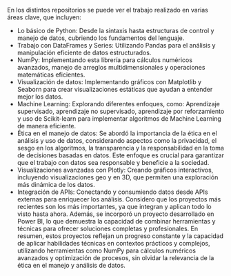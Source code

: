 En los distintos repositorios se puede ver el trabajo realizado en varias áreas clave, que incluyen:
- Lo básico de Python: Desde la sintaxis hasta estructuras de control y manejo de datos, cubriendo los fundamentos del lenguaje.
- Trabajo con DataFrames y Series: Utilizando Pandas para el análisis y manipulación eficiente de datos estructurados.
- NumPy: Implementando esta librería para cálculos numéricos avanzados, manejo de arreglos multidimensionales y operaciones matemáticas eficientes.
- Visualización de datos: Implementando gráficos con Matplotlib y Seaborn para crear visualizaciones estáticas que ayudan a entender mejor los datos.
- Machine Learning: Explorando diferentes enfoques, como: Aprendizaje supervisado, aprendizaje no supervisado, aprendizaje por reforzamiento y uso de Scikit-learn para implementar algoritmos de Machine Learning de manera eficiente.
- Ética en el manejo de datos: Se abordó la importancia de la ética en el análisis y uso de datos, considerando aspectos como la privacidad, el sesgo en los algoritmos, la transparencia y la responsabilidad en la toma de decisiones basadas en datos. Este enfoque es crucial para garantizar que el trabajo con datos sea responsable y beneficie a la sociedad.
- Visualizaciones avanzadas con Plotly: Creando gráficos interactivos, incluyendo visualizaciones geo y en 3D, que permiten una exploración más dinámica de los datos.
- Integración de APIs: Conectando y consumiendo datos desde APIs externas para enriquecer los análisis.
Considero que los proyectos más recientes son los más importantes, ya que integran y aplican todo lo visto hasta ahora. Además, se incorporó un proyecto desarrollado en Power BI, lo que demuestra la capacidad de combinar herramientas y técnicas para ofrecer soluciones completas y profesionales.
En resumen, estos proyectos reflejan un progreso constante y la capacidad de aplicar habilidades técnicas en contextos prácticos y complejos, utilizando herramientas como NumPy para cálculos numéricos avanzados y optimización de procesos, sin olvidar la relevancia de la ética en el manejo y análisis de datos.
